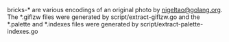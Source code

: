 bricks-* are various encodings of an original photo by nigeltao@golang.org. The
*.giflzw files were generated by script/extract-giflzw.go and the *.palette and
*.indexes files were generated by script/extract-palette-indexes.go
